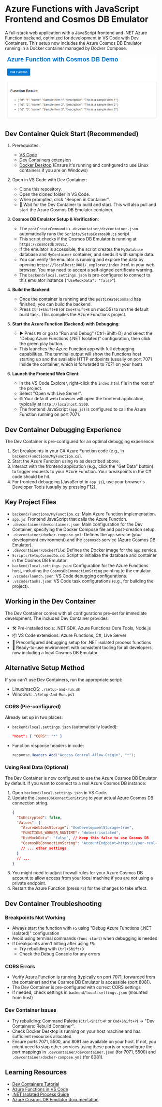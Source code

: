 # Azure Functions with JavaScript Frontend and Cosmos DB Emulator

A full-stack web application with a JavaScript frontend and .NET Azure Function backend, optimized for development in VS Code with Dev Containers. This setup now includes the Azure Cosmos DB Emulator running in a Docker container managed by Docker Compose.

![Frontend Screenshot](front-end.png)

## Dev Container Quick Start (Recommended)

1.  Prerequisites:
    *   [VS Code](https://code.visualstudio.com/)
    *   [Dev Containers extension](https://marketplace.visualstudio.com/items?itemName=ms-vscode-remote.remote-containers)
    *   [Docker Desktop](https://www.docker.com/products/docker-desktop/) (Ensure it's running and configured to use Linux containers if you are on Windows)

2.  Open in VS Code with Dev Container:
    *   Clone this repository.
    *   Open the cloned folder in VS Code.
    *   When prompted, click "Reopen in Container".
    *   🔄 Wait for the Dev Container to build and start. This will also pull and start the Azure Cosmos DB Emulator container.

3.  **Cosmos DB Emulator Setup & Verification**:
    *   The `postCreateCommand` in `.devcontainer/devcontainer.json` automatically runs the `Scripts/SetupCosmosDb.cs` script.
    *   This script checks if the Cosmos DB Emulator is running at `https://cosmosdb:8081/`.
    *   If the emulator is accessible, the script creates the `MyDatabase` database and `MyContainer` container, and seeds it with sample data.
    *   You can verify the emulator is running and explore the data by opening `https://localhost:8081/_explorer/index.html` in your web browser. You may need to accept a self-signed certificate warning.
    *   The `backend/local.settings.json` is pre-configured to connect to this emulator instance (`"UseMockData": "false"`).

4.  **Build the Backend**:
    *   Once the container is running and the `postCreateCommand` has finished, you can build the backend.
    *   Press `Ctrl+Shift+B` (or `Cmd+Shift+B` on macOS) to run the default build task. This compiles the Azure Functions project.

5.  **Start the Azure Function (Backend) with Debugging**:
    *   ▶️ Press `F5` or go to "Run and Debug" (Ctrl+Shift+D) and select the "Debug Azure Functions (.NET Isolated)" configuration, then click the green play button.
    *   This launches the Azure Function app with full debugging capabilities. The terminal output will show the Functions host starting up and the available HTTP endpoints (usually on port 7071 inside the container, which is forwarded to 7071 on your host).

6.  **Launch the Frontend Web Client**:
    *   In the VS Code Explorer, right-click the `index.html` file in the root of the project.
    *   Select "Open with Live Server".
    *   🌐 Your default web browser will open the frontend application, typically at `http://localhost:5500`.
    *   The frontend JavaScript (`app.js`) is configured to call the Azure Function running on port 7071.

## Dev Container Debugging Experience

The Dev Container is pre-configured for an optimal debugging experience:

1.  Set breakpoints in your C# Azure Function code (e.g., in `backend/Functions/MyFunction.cs`).
2.  Start the Azure Function using `F5` as described above.
3.  Interact with the frontend application (e.g., click the "Get Data" button) to trigger requests to your Azure Function. Your breakpoints in the C# code should be hit.
4.  For frontend debugging (JavaScript in `app.js`), use your browser's Developer Tools (usually by pressing F12).

## Key Project Files

*   `backend/Functions/MyFunction.cs`: Main Azure Function implementation.
*   `app.js`: Frontend JavaScript that calls the Azure Function.
*   `.devcontainer/devcontainer.json`: Main configuration for the Dev Container, specifying the Docker Compose file and post-creation setup.
*   `.devcontainer/docker-compose.yml`: Defines the `app` service (your development environment) and the `cosmosdb` service (Azure Cosmos DB Emulator).
*   `.devcontainer/Dockerfile`: Defines the Docker image for the `app` service.
*   `Scripts/SetupCosmosDb.cs`: Script to initialize the database and container in the Cosmos DB Emulator.
*   `backend/local.settings.json`: Configuration for the Azure Functions host, including the `CosmosDbConnectionString` pointing to the emulator.
*   `.vscode/launch.json`: VS Code debugging configurations.
*   `.vscode/tasks.json`: VS Code task configurations (e.g., for building the project).

## Working in the Dev Container

The Dev Container comes with all configurations pre-set for immediate development. The included Dev Container provides:

- 🛠️ Pre-installed tools: .NET SDK, Azure Functions Core Tools, Node.js
- 📦 VS Code extensions: Azure Functions, C#, Live Server
- 🔧 Preconfigured debugging setup for .NET isolated process functions
- 🧪 Ready-to-use environment with consistent tooling for all developers, now including a local Cosmos DB Emulator.

## Alternative Setup Method

If you can't use Dev Containers, run the appropriate script:
- Linux/macOS: `./setup-and-run.sh`
- Windows: `.\Setup-And-Run.ps1`

### CORS (Pre-configured)

Already set up in two places:
- `backend/local.settings.json` (automatically loaded):
  ```json
  "Host": { "CORS": "*" }
  ```
- Function response headers in code:
  ```csharp
  response.Headers.Add("Access-Control-Allow-Origin", "*");
  ```

### Using Real Data (Optional)

The Dev Container is now configured to use the Azure Cosmos DB Emulator by default.
If you want to connect to a real Azure Cosmos DB instance:

1.  Open `backend/local.settings.json` in VS Code.
2.  Update the `CosmosDbConnectionString` to your actual Azure Cosmos DB connection string.
    ```json
    {
      "IsEncrypted": false,
      "Values": {
        "AzureWebJobsStorage": "UseDevelopmentStorage=true",
        "FUNCTIONS_WORKER_RUNTIME": "dotnet-isolated",
        "UseMockData": "false", // Keep this false to use Cosmos DB
        "CosmosDbConnectionString": "AccountEndpoint=https://your-real-cosmos-account.documents.azure.com:443/;AccountKey=your-real-key;",
        // ... other settings
      }
      // ...
    }
    ```
3.  You might need to adjust firewall rules for your Azure Cosmos DB account to allow access from your local machine if you are not using a private endpoint.
4.  Restart the Azure Function (press `F5`) for the changes to take effect.

## Dev Container Troubleshooting

### Breakpoints Not Working

- Always start the function with `F5` using "Debug Azure Functions (.NET Isolated)" configuration
- Avoid using terminal commands (`func start`) when debugging is needed
- If breakpoints aren't hitting after using `F5`:
  - Try rebuilding with `Ctrl+Shift+B`
  - Check the Debug Console for any errors

### CORS Errors

- Verify Azure Function is running (typically on port 7071, forwarded from the container) and the Cosmos DB Emulator is accessible (port 8081).
- The Dev Container is pre-configured with correct CORS settings
- If needed, check settings in `backend/local.settings.json` (mounted from host)

### Dev Container Issues

- Try rebuilding: Command Palette (`Ctrl+Shift+P` or `Cmd+Shift+P`) → "Dev Containers: Rebuild Container".
- Check Docker Desktop is running on your host machine and has sufficient resources allocated.
- Ensure ports 7071, 5500, and 8081 are available on your host. If not, you might need to stop other services using these ports or reconfigure the port mappings in `.devcontainer/devcontainer.json` (for 7071, 5500) and `.devcontainer/docker-compose.yml` (for 8081).

## Learning Resources

- [Dev Containers Tutorial](https://code.visualstudio.com/docs/devcontainers/tutorial)
- [Azure Functions in VS Code](https://learn.microsoft.com/en-us/azure/azure-functions/functions-develop-vs-code)
- [.NET Isolated Process Guide](https://learn.microsoft.com/en-us/azure/azure-functions/dotnet-isolated-process-guide)
- [Azure Cosmos DB Emulator documentation](https://docs.microsoft.com/azure/cosmos-db/local-emulator)
